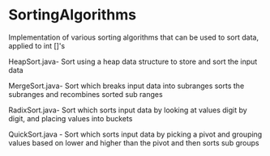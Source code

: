 # SortingAlgorithms
Implementation of various sorting algorithms that can be used to sort data, applied to int []'s

HeapSort.java- Sort using a heap data structure to store and sort the input data

MergeSort.java- Sort which breaks input data into subranges sorts the subranges and recombines sorted sub ranges

RadixSort.java- Sort which sorts input data by looking at values digit by digit, and placing values into buckets

QuickSort.java - Sort which sorts input data by picking a pivot and grouping values based on lower and higher than the pivot and then sorts sub groups  
